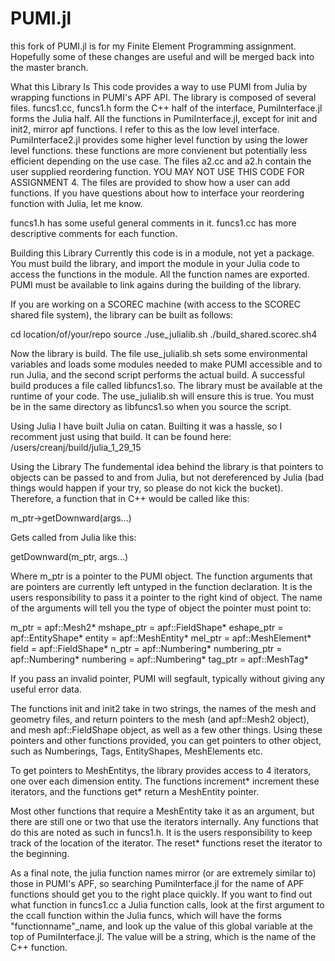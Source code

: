 # PUMI.jl
this fork of PUMI.jl is for my Finite Element Programming assignment.  Hopefully
some of these changes are useful and will be merged back into the master branch.

What this Library Is
This code provides a way to use PUMI from Julia by wrapping functions in PUMI's APF API.
The library is composed of several files.  funcs1.cc, funcs1.h form the C++ half of the
interface, PumiInterface.jl forms the Julia half. All the functions in PumiInterface.jl,
except for init and init2, mirror apf functions.  I refer to this as the low level interface.
  PumiInterface2.jl provides some higher level function by using the lower level functions.
these functions are more convienent but potentially less efficient depending on the use case.
The files a2.cc and a2.h contain the user supplied reordering function.  YOU MAY NOT USE THIS
CODE FOR ASSIGNMENT 4.  The files are provided to show how a user can add functions.  If you have
questions about how to interface your reordering function with Julia, let me know.

funcs1.h has some useful general comments in it.  funcs1.cc has more descriptive comments for each
function.  

Building this Library
Currently this code is in a module, not yet a package. You must build the library, and
import the module in your Julia code to access the functions in the module.  All the function
 names are exported.  PUMI must be available to link agains during the building of the library.

If you are working on a SCOREC machine (with access to the SCOREC shared file system), the library
can be built as follows:

cd location/of/your/repo
source ./use_julialib.sh
./build_shared.scorec.sh4

Now the library is build.  The file use_julialib.sh sets some environmental variables and loads
some modules needed to make PUMI accessible and to run Julia, and the second script performs the 
actual build.  A successful build produces a file called libfuncs1.so.  The library must be available
 at the runtime of your code.  The use_julialib.sh will ensure this is true.  You must be in the same
directory as libfuncs1.so when you source the script.

Using Julia
I have built Julia on catan.  Builting it was a hassle, so I recomment just using that build.  It can 
be found here: /users/creanj/build/julia_1_29_15


Using the Library
The fundemental idea behind the library is that pointers to objects can be passed to and from Julia,
 but not dereferenced by Julia (bad things would happen if your try, so please do not kick the bucket).
  Therefore, a function that in C++ would be called like this:

  m_ptr->getDownward(args...)

Gets called from Julia like this:

  getDownward(m_ptr, args...)

Where m_ptr is a pointer to the PUMI object.  The function arguments that are pointers are 
currently left untyped in the function declaration.  It is the users responsibility to pass
 it a pointer to the right kind of object.  The name of the arguments will tell you the type 
of object the pointer must point to:

m_ptr = apf::Mesh2*
mshape_ptr = apf::FieldShape*
eshape_ptr = apf::EntityShape*
entity = apf::MeshEntity*
mel_ptr = apf::MeshElement*
field = apf::FieldShape*
n_ptr = apf::Numbering*
numbering_ptr = apf::Numbering*
numbering = apf::Numbering*
tag_ptr = apf::MeshTag*

If you pass an invalid pointer, PUMI will segfault, typically without giving 
any useful error data.

The functions init and init2 take in two strings, the names of the mesh and geometry files,
and return pointers to the mesh (and apf::Mesh2 object), and mesh apf::FieldShape object, as
 well as a few other things.  Using these pointers and other functions provided, you can get 
pointers to other object, such as Numberings, Tags, EntityShapes, MeshElements etc.



To get pointers to MeshEntitys, the library provides access to 4 iterators, one over each dimension
 entity.  The functions increment* increment these iterators, and the functions get* return a 
 MeshEntity pointer.

Most other functions that require a MeshEntity take it as an argument, but there are still one or two
that use the iterators internally.  Any functions that do this are noted as such in funcs1.h.  It is
 the users responsibility to keep track of the location of the iterator.  The reset* functions reset the
iterator to the beginning.


As a final note, the julia function names mirror (or are extremely similar to) those in PUMI's APF, so
searching PumiInterface.jl for the name of APF functions should get you to the right place quickly. 
If you want to find out what function in funcs1.cc a Julia function calls, look at the first argument
 to the ccall function within the Julia funcs, which will have the forms "functionname"_name, and look up
 the value of this global variable at the top of PumiInterface.jl.  The value will be a string, which is
 the name of the C++ function.





